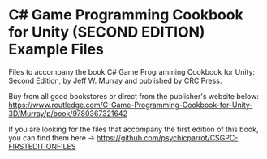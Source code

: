 
# C# Game Programming Cookbook for Unity (SECOND EDITION) Example Files

Files to accompany the book C# Game Programming Cookbook for Unity: Second Edition, by Jeff W. Murray and published by CRC Press.

Buy from all good bookstores or direct from the publisher's website below:
https://www.routledge.com/C-Game-Programming-Cookbook-for-Unity-3D/Murray/p/book/9780367321642

If you are looking for the files that accompany the first edition of this book, you can find them here -> https://github.com/psychicparrot/CSGPC-FIRSTEDITIONFILES
